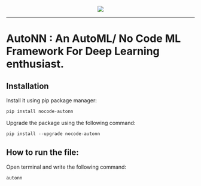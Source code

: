 <p align="center">
 <a href="https://pypi.org/project/nocode-autonn/1.0.0/"> <img src="https://user-images.githubusercontent.com/55054089/190849404-ac47a467-3f66-48af-a037-177938230c4b.png" />
</p></a>

***
# AutoNN : An AutoML/ No Code ML Framework For Deep Learning enthusiast.

## Installation

Install it using pip package manager:
```python
pip install nocode-autonn
```

Upgrade the package using the following command:
```python
pip install --upgrade nocode-autonn
```
## How to run the file:

Open terminal and write the following command:
```
autonn
```

